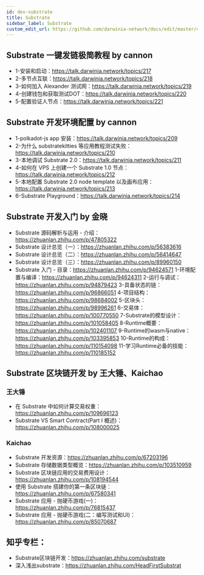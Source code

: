 ```yaml
---
id: dev-substrate
title: Substrate
sidebar_label: Substrate
custom_edit_url: https://github.com/darwinia-network/docs/edit/master/content/zh-CN/dev-substrate.md
---
```


## Substrate 一键发链极简教程 by cannon
- 1-安装和启动：https://talk.darwinia.network/topics/217
- 2-多节点互联：https://talk.darwinia.network/topics/218
- 3-如何加入 Alexander 测试网：https://talk.darwinia.network/topics/219
- 4-创建钱包和获取测试DOT：https://talk.darwinia.network/topics/220
- 5-配置验证人节点：https://talk.darwinia.network/topics/221

## Substrate 开发环境配置 by cannon
- 1-polkadot-js app 安装：https://talk.darwinia.network/topics/209
- 2-为什么 substratekitties 等应用教程测试失败：https://talk.darwinia.network/topics/210
- 3-本地调试 Substrate 2.0：https://talk.darwinia.network/topics/211
- 4-如何在 VPS 上创建一个 Substrate 1.0 节点：https://talk.darwinia.network/topics/212
- 5-本地配置 Substrate 2.0 node template 以及画布应用：https://talk.darwinia.network/topics/213
- 6-Substrate Playground：https://talk.darwinia.network/topics/214

## Substrate 开发入门 by 金晓
- Substrate 源码解析与运用 - 介绍：https://zhuanlan.zhihu.com/p/47805322
- Substrate 设计总览（一）：https://zhuanlan.zhihu.com/p/56383616
- Substrate 设计总览（二）：https://zhuanlan.zhihu.com/p/56414647
- Substrate 设计总览（三）：https://zhuanlan.zhihu.com/p/89960150
- Substrate 入门 - 目录：https://zhuanlan.zhihu.com/p/94624571
1-环境配置与编译：https://zhuanlan.zhihu.com/p/94624311
2-运行与调试：https://zhuanlan.zhihu.com/p/94879423
3-具备状态的链：https://zhuanlan.zhihu.com/p/96866051
4-项目结构：https://zhuanlan.zhihu.com/p/98684002
5-区块头：https://zhuanlan.zhihu.com/p/98996261
6-交易体：https://zhuanlan.zhihu.com/p/100770550
7-Substrate的模型设计：https://zhuanlan.zhihu.com/p/101058405
8-Runtime概要：https://zhuanlan.zhihu.com/p/102401107
9-Runtime的wasm与native：https://zhuanlan.zhihu.com/p/103395853
10-Runtime的构成：https://zhuanlan.zhihu.com/p/110154098
11-学习Runtime必备的技能：https://zhuanlan.zhihu.com/p/110185152

## Substrate 区块链开发 by 王大锤、Kaichao
### 王大锤
- 在 Substrate 中如何计算交易权重：https://zhuanlan.zhihu.com/p/109696123
- Substrate VS Smart Contract(Part I 概述)：https://zhuanlan.zhihu.com/p/108000025
### Kaichao
- Substrate 开发资源：https://zhuanlan.zhihu.com/p/67203196
- Substrate 存储数据类型概览：https://zhuanlan.zhihu.com/p/103510959
- Substrate 区块链应用的交易费用设计：https://zhuanlan.zhihu.com/p/108194544
- 使用 Substrate 搭建你的第一条区块链：https://zhuanlan.zhihu.com/p/67580341
- Substrate 应用 - 抛硬币游戏(一)：https://zhuanlan.zhihu.com/p/76815437
- Substrate 应用 - 抛硬币游戏(二：编写测试和UI)：https://zhuanlan.zhihu.com/p/85070687

## 知乎专栏：
- Substrate区块链开发：https://zhuanlan.zhihu.com/substrate
- 深入浅出substrate：https://zhuanlan.zhihu.com/HeadFirstSubstrat


